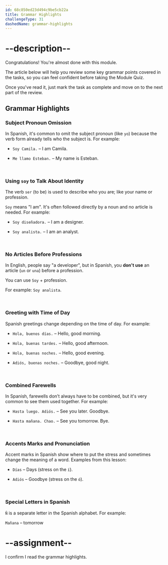 ```yaml
---
id: 68c850ed23d494c9be5cb22a
title: Grammar Highlights
challengeType: 31
dashedName: grammar-highlights
---
```


<!-- GRAMMAR -->

# --description--

Congratulations! You're almost done with this module.

The article below will help you review some key grammar points covered in the tasks, so you can feel confident before taking the Module Quiz.

Once you've read it, just mark the task as complete and move on to the next part of the review.

## Grammar Highlights

### Subject Pronoun Omission

In Spanish, it's common to omit the subject pronoun (like `yo`) because the verb form already tells who the subject is. For example:

- `Soy Camila.` – I am Camila.

- `Me llamo Esteban.` – My name is Esteban.

<br />

### Using `soy` to Talk About Identity

The verb `ser` (to be) is used to describe who you are; like your name or profession.

`Soy` means "I am". It's often followed directly by a noun and no article is needed. For example:

- `Soy diseñadora.` – I am a designer.

- `Soy analista.` – I am an analyst.

<br />

### No Articles Before Professions

In English, people say "a developer", but in Spanish, you **don't use** an article (`un` or `una`) before a profession.

You can use `Soy` + profession.

For example: `Soy analista`.

<br />

### Greeting with Time of Day

Spanish greetings change depending on the time of day. For example:

- `Hola, buenos días.` – Hello, good morning.

- `Hola, buenas tardes.` – Hello, good afternoon.

- `Hola, buenas noches.` – Hello, good evening.

- `Adiós, buenas noches.` – Goodbye, good night.

<br />

### Combined Farewells

In Spanish, farewells don’t always have to be combined, but it's very common to see them used together. For example:

- `Hasta luego. Adiós.` – See you later. Goodbye.

- `Hasta mañana. Chao.` – See you tomorrow. Bye.

<br />

### Accents Marks and Pronunciation

Accent marks in Spanish show where to put the stress and sometimes change the meaning of a word. Examples from this lesson:

- `Días` – Days (stress on the `í`).

- `Adiós` – Goodbye (stress on the `ó`).

<br />

### Special Letters in Spanish

`Ñ` is a separate letter in the Spanish alphabet. For example:

`Mañana` – tomorrow

# --assignment--

I confirm I read the grammar highlights.
